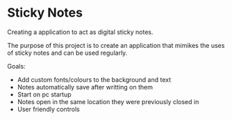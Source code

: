 # Sticky Notes
Creating a application to act as digital sticky notes.
 
The purpose of this project is to create an application that mimikes the uses of sticky notes and can be used regularly.

Goals:
- Add custom fonts/colours to the background and text
- Notes automatically save after writting on them
- Start on pc startup
- Notes open in the same location they were previously closed in
- User friendly controls
